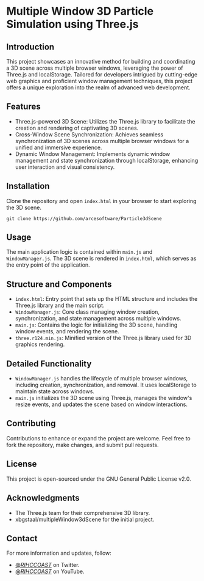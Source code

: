# Multiple Window 3D Particle Simulation using Three.js

## Introduction
This project showcases an innovative method for building and coordinating a 3D scene across multiple browser windows, leveraging the power of Three.js and localStorage. 
Tailored for developers intrigued by cutting-edge web graphics and proficient window management techniques, this project offers a unique exploration into the realm of advanced web development.

## Features
- Three.js-powered 3D Scene: Utilizes the Three.js library to facilitate the creation and rendering of captivating 3D scenes.
- Cross-Window Scene Synchronization: Achieves seamless synchronization of 3D scenes across multiple browser windows for a unified and immersive experience.
- Dynamic Window Management: Implements dynamic window management and state synchronization through localStorage, enhancing user interaction and visual consistency.

## Installation
Clone the repository and open `index.html` in your browser to start exploring the 3D scene.

```
git clone https://github.com/arcesoftware/Particle3dScene
```
## Usage
The main application logic is contained within `main.js` and `WindowManager.js`. The 3D scene is rendered in `index.html`, which serves as the entry point of the application.

## Structure and Components
- `index.html`: Entry point that sets up the HTML structure and includes the Three.js library and the main script.
- `WindowManager.js`: Core class managing window creation, synchronization, and state management across multiple windows.
- `main.js`: Contains the logic for initializing the 3D scene, handling window events, and rendering the scene.
- `three.r124.min.js`: Minified version of the Three.js library used for 3D graphics rendering.

## Detailed Functionality
- `WindowManager.js` handles the lifecycle of multiple browser windows, including creation, synchronization, and removal. It uses localStorage to maintain state across windows.
- `main.js` initializes the 3D scene using Three.js, manages the window's resize events, and updates the scene based on window interactions.

## Contributing
Contributions to enhance or expand the project are welcome. Feel free to fork the repository, make changes, and submit pull requests.

## License
This project is open-sourced under the GNU General Public License v2.0.

## Acknowledgments
- The Three.js team for their comprehensive 3D library.
- xbgstaal/multipleWindow3dScene for the initial project.

## Contact
For more information and updates, follow: 
- [@_RIHCCOAST_](https://twitter.com/richcoast5) on Twitter.
- [@_RIHCCOAST_](https://youtube.com/richcoast) on YouTube.

